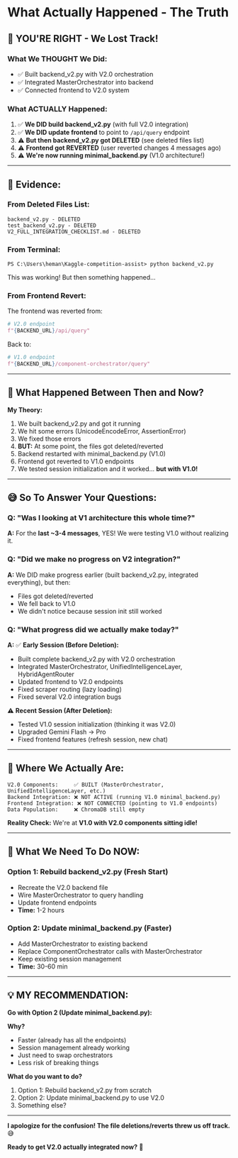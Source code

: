 # What Actually Happened - The Truth

## 😬 **YOU'RE RIGHT - We Lost Track!**

### **What We THOUGHT We Did:**
- ✅ Built backend_v2.py with V2.0 orchestration
- ✅ Integrated MasterOrchestrator into backend
- ✅ Connected frontend to V2.0 system

### **What ACTUALLY Happened:**
1. ✅ **We DID build backend_v2.py** (with full V2.0 integration)
2. ✅ **We DID update frontend** to point to `/api/query` endpoint
3. ⚠️ **But then backend_v2.py got DELETED** (see deleted files list)
4. ⚠️ **Frontend got REVERTED** (user reverted changes 4 messages ago)
5. ⚠️ **We're now running minimal_backend.py** (V1.0 architecture!)

---

## 📁 **Evidence:**

### **From Deleted Files List:**
```
backend_v2.py - DELETED
test_backend_v2.py - DELETED
V2_FULL_INTEGRATION_CHECKLIST.md - DELETED
```

### **From Terminal:**
```
PS C:\Users\heman\Kaggle-competition-assist> python backend_v2.py
```
This was working! But then something happened...

### **From Frontend Revert:**
The frontend was reverted from:
```python
# V2.0 endpoint
f"{BACKEND_URL}/api/query"
```
Back to:
```python
# V1.0 endpoint
f"{BACKEND_URL}/component-orchestrator/query"
```

---

## 🤔 **What Happened Between Then and Now?**

**My Theory:**
1. We built backend_v2.py and got it running
2. We hit some errors (UnicodeEncodeError, AssertionError)
3. We fixed those errors
4. **BUT:** At some point, the files got deleted/reverted
5. Backend restarted with minimal_backend.py (V1.0)
6. Frontend got reverted to V1.0 endpoints
7. We tested session initialization and it worked... **but with V1.0!**

---

## 😅 **So To Answer Your Questions:**

### **Q: "Was I looking at V1 architecture this whole time?"**
**A:** For the **last ~3-4 messages**, YES! We were testing V1.0 without realizing it.

### **Q: "Did we make no progress on V2 integration?"**
**A:** We DID make progress earlier (built backend_v2.py, integrated everything), but then:
- Files got deleted/reverted
- We fell back to V1.0
- We didn't notice because session init still worked

### **Q: "What progress did we actually make today?"**
**A:** 
✅ **Early Session (Before Deletion):**
- Built complete backend_v2.py with V2.0 orchestration
- Integrated MasterOrchestrator, UnifiedIntelligenceLayer, HybridAgentRouter
- Updated frontend to V2.0 endpoints
- Fixed scraper routing (lazy loading)
- Fixed several V2.0 integration bugs

⚠️ **Recent Session (After Deletion):**
- Tested V1.0 session initialization (thinking it was V2.0)
- Upgraded Gemini Flash → Pro
- Fixed frontend features (refresh session, new chat)

---

## 🎯 **Where We Actually Are:**

```
V2.0 Components:     ✅ BUILT (MasterOrchestrator, UnifiedIntelligenceLayer, etc.)
Backend Integration: ❌ NOT ACTIVE (running V1.0 minimal_backend.py)
Frontend Integration: ❌ NOT CONNECTED (pointing to V1.0 endpoints)
Data Population:     ❌ ChromaDB still empty
```

**Reality Check:** We're at **V1.0 with V2.0 components sitting idle!**

---

## 🚀 **What We Need To Do NOW:**

### **Option 1: Rebuild backend_v2.py** (Fresh Start)
- Recreate the V2.0 backend file
- Wire MasterOrchestrator to query handling
- Update frontend endpoints
- **Time:** 1-2 hours

### **Option 2: Update minimal_backend.py** (Faster)
- Add MasterOrchestrator to existing backend
- Replace ComponentOrchestrator calls with MasterOrchestrator
- Keep existing session management
- **Time:** 30-60 min

---

## 💡 **MY RECOMMENDATION:**

**Go with Option 2 (Update minimal_backend.py):**

**Why?**
- Faster (already has all the endpoints)
- Session management already working
- Just need to swap orchestrators
- Less risk of breaking things

**What do you want to do?**
1. Option 1: Rebuild backend_v2.py from scratch
2. Option 2: Update minimal_backend.py to use V2.0
3. Something else?

---

**I apologize for the confusion! The file deletions/reverts threw us off track.** 😅

**Ready to get V2.0 actually integrated now?** 🚀

